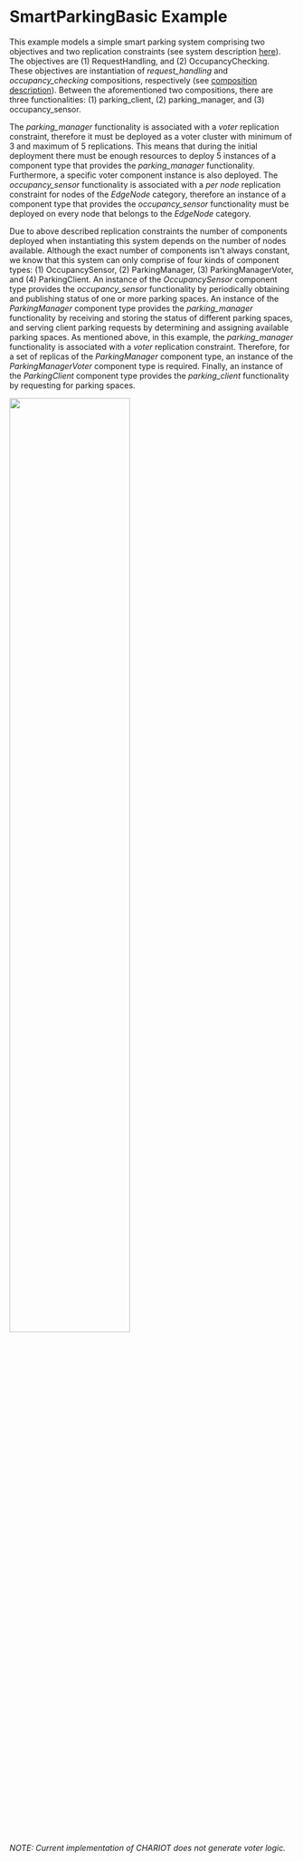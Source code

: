 # SmartParkingBasic Example

This example models a simple smart parking system comprising two objectives and two replication constraints (see system description [here](src/edu/vanderbilt/isis/chariot/smartparkingbasic/System.ch)). The objectives are (1) RequestHandling, and (2) OccupancyChecking. These objectives are instantiation of *request_handling* and *occupancy_checking* compositions, respectively (see [composition description](src/edu/vanderbilt/isis/chariot/smartparkingbasic/Functionality.ch)). Between the aforementioned two compositions, there are three functionalities: (1) parking_client, (2) parking_manager, and (3) occupancy_sensor. 

The *parking_manager* functionality is associated with a *voter* replication constraint, therefore it must be deployed as a voter cluster with minimum of 3 and maximum of 5 replications. This means that during the initial deployment there must be enough resources to deploy 5 instances of a component type that provides the *parking_manager* functionality. Furthermore, a specific voter component instance is also deployed. The *occupancy_sensor* functionality is associated with a *per node* replication constraint for nodes of the *EdgeNode* category, therefore an instance of a component type that provides the *occupancy_sensor* functionality must be deployed on every node that belongs to the *EdgeNode* category.

Due to above described replication constraints the number of components deployed when instantiating this system depends on the number of nodes available. Although the exact number of components isn't always constant, we know that this system can only comprise of four kinds of component types: (1) OccupancySensor, (2) ParkingManager, (3) ParkingManagerVoter, and (4) ParkingClient. An instance of the *OccupancySensor* component type provides the *occupancy_sensor* functionality by periodically obtaining and publishing status of one or more parking spaces. An instance of the *ParkingManager* component type provides the *parking_manager* functionality by receiving and storing the status of different parking spaces, and serving client parking requests by determining and assigning available parking spaces. As mentioned above, in this example, the *parking_manager* functionality is associated with a *voter* replication constraint. Therefore, for a set of replicas of the *ParkingManager* component type, an instance of the *ParkingManagerVoter* component type is required. Finally, an instance of the *ParkingClient* component type provides the *parking_client* functionality by requesting for parking spaces.

<img src="https://github.com/visor-vu/chariot-examples/blob/master/SmartParkingBasic/SmartParkingBasic.png" width="65%" height="65%"/>

*NOTE: Current implementation of CHARIOT does not generate voter logic.*
